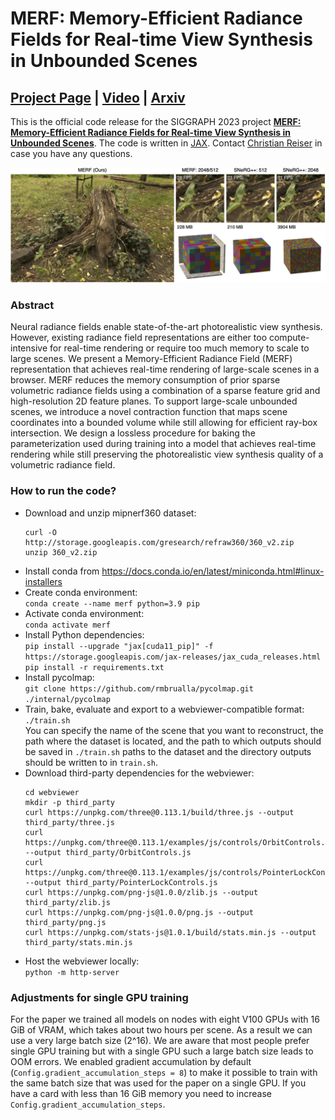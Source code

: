 # MERF: Memory-Efficient Radiance Fields for Real-time View Synthesis in Unbounded Scenes

## [Project Page](https://creiser.github.io/merf) | [Video](https://youtu.be/3EACM2JAcxc) | [Arxiv](https://arxiv.org/abs/2302.12249)

This is the official code release for the SIGGRAPH 2023 project [**MERF:
Memory-Efficient Radiance Fields for Real-time View Synthesis in
Unbounded Scenes**](https://creiser.github.io/merf). The code is written in
[JAX](https://github.com/google/jax). Contact
[Christian Reiser](https://creiser.github.io) in case you have any questions.

![Teaser Image](teaser.jpg)

### Abstract
Neural radiance fields enable state-of-the-art photorealistic view synthesis.
However, existing radiance field representations are either too
compute-intensive for real-time rendering or require too much memory to scale to
large scenes. We present a Memory-Efficient Radiance Field (MERF) representation
that achieves real-time rendering of large-scale scenes in a browser. MERF
reduces the memory consumption of prior sparse volumetric radiance fields using
a combination of a sparse feature grid and high-resolution 2D feature planes.
To support large-scale unbounded scenes, we introduce a novel contraction
function that maps scene coordinates into a bounded volume while still allowing
for efficient ray-box intersection. We design a lossless procedure for baking
the parameterization used during training into a model that achieves real-time
rendering while still preserving the photorealistic view synthesis quality of a
volumetric radiance field.

### How to run the code?
- Download and unzip mipnerf360 dataset:
  ```
  curl -O http://storage.googleapis.com/gresearch/refraw360/360_v2.zip
  unzip 360_v2.zip
  ```
- Install conda from
https://docs.conda.io/en/latest/miniconda.html#linux-installers
- Create conda environment:\
`conda create --name merf python=3.9 pip`
- Activate conda environment:\
`conda activate merf`
- Install Python dependencies:\
`pip install --upgrade "jax[cuda11_pip]" -f https://storage.googleapis.com/jax-releases/jax_cuda_releases.html`
`pip install -r requirements.txt`
- Install pycolmap:\
`git clone https://github.com/rmbrualla/pycolmap.git ./internal/pycolmap`
- Train, bake, evaluate and export to a webviewer-compatible format:\
`./train.sh`\
You can specify the name of the scene that you want to reconstruct, the path
where the dataset is located, and the path to which outputs should be saved
in `./train.sh`
paths to the dataset and the directory outputs should be written to in `train.sh`.
- Download third-party dependencies for the webviewer:
  ```
  cd webviewer
  mkdir -p third_party
  curl https://unpkg.com/three@0.113.1/build/three.js --output third_party/three.js
  curl https://unpkg.com/three@0.113.1/examples/js/controls/OrbitControls.js --output third_party/OrbitControls.js
  curl https://unpkg.com/three@0.113.1/examples/js/controls/PointerLockControls.js --output third_party/PointerLockControls.js
  curl https://unpkg.com/png-js@1.0.0/zlib.js --output third_party/zlib.js
  curl https://unpkg.com/png-js@1.0.0/png.js --output third_party/png.js
  curl https://unpkg.com/stats-js@1.0.1/build/stats.min.js --output third_party/stats.min.js
  ```
- Host the webviewer locally:\
`python -m http-server`

### Adjustments for single GPU training
For the paper we trained all models on nodes with eight V100 GPUs with 16
GiB of VRAM, which takes about two hours per scene. As a result we can use a
very large batch size (2^16). We are aware that most people prefer single GPU
training but with a single GPU such a large batch size leads to OOM errors.
We enabled gradient accumulation by default
(`Config.gradient_accumulation_steps = 8`) to make it possible to train with the
same batch size that was used for the paper on a single GPU. If you have a card
with less than 16 GiB memory you need to increase
`Config.gradient_accumulation_steps`.



